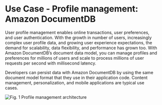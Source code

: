 # Use Case - Profile management: Amazon DocumentDB

User profile management enables online transactions, user preferences, and user authentication. With the growth in number of users, increasingly complex user profile data, and growing user experience expectations, the demand for scalability, data flexibility, and performance has grown too. With Amazon DocumentDB’s document data model, you can manage profiles and preferences for millions of users and scale to process millions of user requests per second with millisecond latency.

Developers can persist data with Amazon DocumentDB by using the same document model format that they use in their application code. Content management, personalization, and mobile applications are typical use cases.

![Fig. 1 Profile management architecture](../../../../img/SAA-CO2/databases/documentdb/diag01.png)
